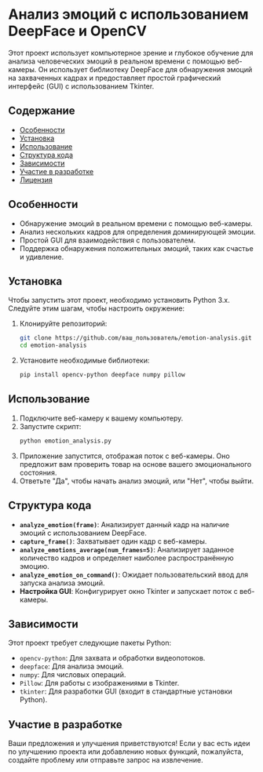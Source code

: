 
# Анализ эмоций с использованием DeepFace и OpenCV

Этот проект использует компьютерное зрение и глубокое обучение для анализа человеческих эмоций в реальном времени с помощью веб-камеры. Он использует библиотеку DeepFace для обнаружения эмоций на захваченных кадрах и предоставляет простой графический интерфейс (GUI) с использованием Tkinter.

## Содержание

- [Особенности](#особенности)
- [Установка](#установка)
- [Использование](#использование)
- [Структура кода](#структура-кода)
- [Зависимости](#зависимости)
- [Участие в разработке](#участие-в-разработке)
- [Лицензия](#лицензия)

## Особенности

- Обнаружение эмоций в реальном времени с помощью веб-камеры.
- Анализ нескольких кадров для определения доминирующей эмоции.
- Простой GUI для взаимодействия с пользователем.
- Поддержка обнаружения положительных эмоций, таких как счастье и удивление.

## Установка

Чтобы запустить этот проект, необходимо установить Python 3.x. Следуйте этим шагам, чтобы настроить окружение:

1. Клонируйте репозиторий:
   ```bash
   git clone https://github.com/ваш_пользователь/emotion-analysis.git
   cd emotion-analysis
   ```

2. Установите необходимые библиотеки:
   ```bash
   pip install opencv-python deepface numpy pillow
   ```

## Использование

1. Подключите веб-камеру к вашему компьютеру.
2. Запустите скрипт:
   ```bash
   python emotion_analysis.py
   ```
3. Приложение запустится, отображая поток с веб-камеры. Оно предложит вам проверить товар на основе вашего эмоционального состояния.
4. Ответьте "Да", чтобы начать анализ эмоций, или "Нет", чтобы выйти.

## Структура кода

- **`analyze_emotion(frame)`**: Анализирует данный кадр на наличие эмоций с использованием DeepFace.
- **`capture_frame()`**: Захватывает один кадр с веб-камеры.
- **`analyze_emotions_average(num_frames=5)`**: Анализирует заданное количество кадров и определяет наиболее распространённую эмоцию.
- **`analyze_emotion_on_command()`**: Ожидает пользовательский ввод для запуска анализа эмоций.
- **Настройка GUI**: Конфигурирует окно Tkinter и запускает поток с веб-камеры.

## Зависимости

Этот проект требует следующие пакеты Python:

- `opencv-python`: Для захвата и обработки видеопотоков.
- `deepface`: Для анализа эмоций.
- `numpy`: Для числовых операций.
- `Pillow`: Для работы с изображениями в Tkinter.
- `tkinter`: Для разработки GUI (входит в стандартные установки Python).

## Участие в разработке

Ваши предложения и улучшения приветствуются! Если у вас есть идеи по улучшению проекта или добавлению новых функций, пожалуйста, создайте проблему или отправьте запрос на извлечение.


